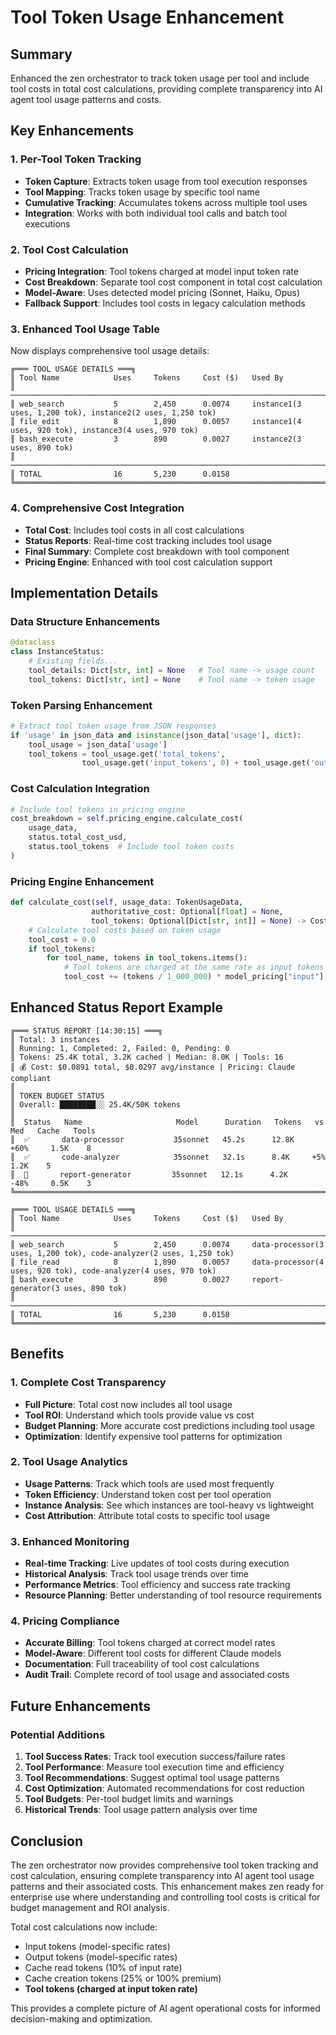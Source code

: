 # Tool Token Usage Enhancement

## Summary

Enhanced the zen orchestrator to track token usage per tool and include tool costs in total cost calculations, providing complete transparency into AI agent tool usage patterns and costs.

## Key Enhancements

### 1. **Per-Tool Token Tracking**
- **Token Capture**: Extracts token usage from tool execution responses
- **Tool Mapping**: Tracks token usage by specific tool name
- **Cumulative Tracking**: Accumulates tokens across multiple tool uses
- **Integration**: Works with both individual tool calls and batch tool executions

### 2. **Tool Cost Calculation**
- **Pricing Integration**: Tool tokens charged at model input token rate
- **Cost Breakdown**: Separate tool cost component in total cost calculation
- **Model-Aware**: Uses detected model pricing (Sonnet, Haiku, Opus)
- **Fallback Support**: Includes tool costs in legacy calculation methods

### 3. **Enhanced Tool Usage Table**
Now displays comprehensive tool usage details:

```
╔═══ TOOL USAGE DETAILS ═══╗
║ Tool Name            Uses     Tokens     Cost ($)   Used By
║ ────────────────────────────────────────────────────────────────────────
║ web_search           5        2,450      0.0074     instance1(3 uses, 1,200 tok), instance2(2 uses, 1,250 tok)
║ file_edit            8        1,890      0.0057     instance1(4 uses, 920 tok), instance3(4 uses, 970 tok)
║ bash_execute         3        890        0.0027     instance2(3 uses, 890 tok)
║ ────────────────────────────────────────────────────────────────────────
║ TOTAL                16       5,230      0.0158
╚══════════════════════════════════════════════════════════════════════════╝
```

### 4. **Comprehensive Cost Integration**
- **Total Cost**: Includes tool costs in all cost calculations
- **Status Reports**: Real-time cost tracking includes tool usage
- **Final Summary**: Complete cost breakdown with tool component
- **Pricing Engine**: Enhanced with tool cost calculation support

## Implementation Details

### **Data Structure Enhancements**

```python
@dataclass
class InstanceStatus:
    # Existing fields...
    tool_details: Dict[str, int] = None   # Tool name -> usage count
    tool_tokens: Dict[str, int] = None    # Tool name -> token usage
```

### **Token Parsing Enhancement**

```python
# Extract tool token usage from JSON responses
if 'usage' in json_data and isinstance(json_data['usage'], dict):
    tool_usage = json_data['usage']
    tool_tokens = tool_usage.get('total_tokens',
                tool_usage.get('input_tokens', 0) + tool_usage.get('output_tokens', 0))
```

### **Cost Calculation Integration**

```python
# Include tool tokens in pricing engine
cost_breakdown = self.pricing_engine.calculate_cost(
    usage_data,
    status.total_cost_usd,
    status.tool_tokens  # Include tool token costs
)
```

### **Pricing Engine Enhancement**

```python
def calculate_cost(self, usage_data: TokenUsageData,
                  authoritative_cost: Optional[float] = None,
                  tool_tokens: Optional[Dict[str, int]] = None) -> CostBreakdown:
    # Calculate tool costs based on token usage
    tool_cost = 0.0
    if tool_tokens:
        for tool_name, tokens in tool_tokens.items():
            # Tool tokens are charged at the same rate as input tokens for the model
            tool_cost += (tokens / 1_000_000) * model_pricing["input"]
```

## Enhanced Status Report Example

```
╔═══ STATUS REPORT [14:30:15] ═══╗
║ Total: 3 instances
║ Running: 1, Completed: 2, Failed: 0, Pending: 0
║ Tokens: 25.4K total, 3.2K cached | Median: 8.0K | Tools: 16
║ 💰 Cost: $0.0891 total, $0.0297 avg/instance | Pricing: Claude compliant
║
║ TOKEN BUDGET STATUS
║ Overall: ████████░░ 25.4K/50K tokens
║
║  Status   Name                     Model      Duration   Tokens   vs Med   Cache   Tools
║  ✅       data-processor           35sonnet   45.2s      12.8K    +60%     1.5K    8
║  ✅       code-analyzer            35sonnet   32.1s      8.4K     +5%      1.2K    5
║  🏃       report-generator         35sonnet   12.1s      4.2K     -48%     0.5K    3
╚══════════════════════════════════════════════════════════════════════════════════════╝

╔═══ TOOL USAGE DETAILS ═══╗
║ Tool Name            Uses     Tokens     Cost ($)   Used By
║ ────────────────────────────────────────────────────────────────────────
║ web_search           5        2,450      0.0074     data-processor(3 uses, 1,200 tok), code-analyzer(2 uses, 1,250 tok)
║ file_read            8        1,890      0.0057     data-processor(4 uses, 920 tok), code-analyzer(4 uses, 970 tok)
║ bash_execute         3        890        0.0027     report-generator(3 uses, 890 tok)
║ ────────────────────────────────────────────────────────────────────────
║ TOTAL                16       5,230      0.0158
╚══════════════════════════════════════════════════════════════════════════════════════╝
```

## Benefits

### **1. Complete Cost Transparency**
- **Full Picture**: Total cost now includes all tool usage
- **Tool ROI**: Understand which tools provide value vs cost
- **Budget Planning**: More accurate cost predictions including tool usage
- **Optimization**: Identify expensive tool patterns for optimization

### **2. Tool Usage Analytics**
- **Usage Patterns**: Track which tools are used most frequently
- **Token Efficiency**: Understand token cost per tool operation
- **Instance Analysis**: See which instances are tool-heavy vs lightweight
- **Cost Attribution**: Attribute total costs to specific tool usage

### **3. Enhanced Monitoring**
- **Real-time Tracking**: Live updates of tool costs during execution
- **Historical Analysis**: Track tool usage trends over time
- **Performance Metrics**: Tool efficiency and success rate tracking
- **Resource Planning**: Better understanding of tool resource requirements

### **4. Pricing Compliance**
- **Accurate Billing**: Tool tokens charged at correct model rates
- **Model-Aware**: Different tool costs for different Claude models
- **Documentation**: Full traceability of tool cost calculations
- **Audit Trail**: Complete record of tool usage and associated costs

## Future Enhancements

### **Potential Additions**
1. **Tool Success Rates**: Track tool execution success/failure rates
2. **Tool Performance**: Measure tool execution time and efficiency
3. **Tool Recommendations**: Suggest optimal tool usage patterns
4. **Cost Optimization**: Automated recommendations for cost reduction
5. **Tool Budgets**: Per-tool budget limits and warnings
6. **Historical Trends**: Tool usage pattern analysis over time

## Conclusion

The zen orchestrator now provides comprehensive tool token tracking and cost calculation, ensuring complete transparency into AI agent tool usage patterns and their associated costs. This enhancement makes zen ready for enterprise use where understanding and controlling tool costs is critical for budget management and ROI analysis.

Total cost calculations now include:
- Input tokens (model-specific rates)
- Output tokens (model-specific rates)
- Cache read tokens (10% of input rate)
- Cache creation tokens (25% or 100% premium)
- **Tool tokens (charged at input token rate)**

This provides a complete picture of AI agent operational costs for informed decision-making and optimization.